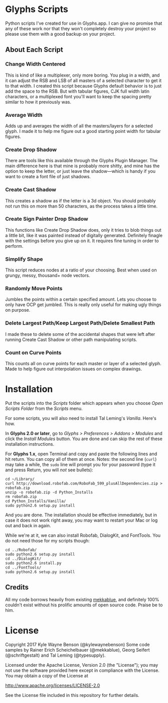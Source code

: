 # Glyphs Scripts
Python scripts I've created for use in Glyphs.app. I can give no promise that any of these work nor that they won't completely destroy your project so please use them with a good backup on your project.

## About Each Script
### Change Width Centered
This is kind of like a multiplexer, only more boring. You plug in a width, and it can adjust the RSB and LSB of all masters of a selected character to get it to that width. I created this script because Glyphs default behavior is to just add the space to the RSB. But with tabular figures, CJK full width latin characters, or a multiplexed font you'll want to keep the spacing pretty similar to how it previously was.
### Average Width
Adds up and averages the width of all the masters/layers for a selected glyph. I made it to help me figure out a good starting point width for tabular figures.
### Create Drop Shadow
There are tools like this available through the Glyphs Plugin Manager. The main difference here is that mine is probably more shitty, and mine has the option to keep the letter, or just leave the shadow—which is handy if you want to create a font file of just shadows.
### Create Cast Shadow
This creates a shadow as if the letter is a 3d object. You should probably not run this on more than 50 characters, as the process takes a little time.
### Create Sign Painter Drop Shadow
This functions like Create Drop Shadow does, only it tries to blob things out a little bit, like it was painted instead of digitally generated. Definitely finagle with the settings before you give up on it. It requires fine tuning in order to perform.
### Simplify Shape
This script reduces nodes at a ratio of your choosing. Best when used on grungy, messy, thousand+ node vectors.
### Randomly Move Points
Jumbles the points within a certain specified amount. Lets you choose to only have OCP get jumbled. This is really only useful for making ugly things on purpose.
### Delete Largest Path/Keep Largest Path/Delete Smallest Path
I made these to delete some of the accidental shapes that were left after running Create Cast Shadow or other path manipulating scripts.
### Count on Curve Points
This counts all on curve points for each master or layer of a selected glyph. Made to help figure out interpolation issues on complex drawings.

# Installation

Put the scripts into the *Scripts* folder which appears when you choose *Open Scripts Folder* from the *Scripts* menu.

For some scripts, you will also need to install Tal Leming's *Vanilla*. Here's how.

In **Glyphs 2.0 or later**, go to *Glyphs > Preferences > Addons > Modules* and click the *Install Modules* button. You are done and can skip the rest of these installation instructions.

For **Glyphs 1.x**, open Terminal and copy and paste the following lines and hit return. You can copy all of them at once. Notes: the second line (`curl`) may take a while, the `sudo` line will prompt you for your password (type it and press Return, you will *not* see bullets):

    cd ~/Library/
    curl http://download.robofab.com/RoboFab_599_plusAllDependencies.zip > robofab.zip
    unzip -o robofab.zip -d Python_Installs
    rm robofab.zip
    cd Python_Installs/Vanilla/
    sudo python2.6 setup.py install


And you are done. The installation should be effective immediately, but in case it does not work right away, you may want to restart your Mac or log out and back in again.

While we're at it, we can also install Robofab, DialogKit, and FontTools. You do not need those for my scripts though:

    cd ../Robofab/
    sudo python2.6 setup.py install
    cd ../DialogKit/
    sudo python2.6 install.py
    cd ../FontTools/
    sudo python2.6 setup.py install


## Credits
All my code borrows heavily from existing [mekkablue](https://github.com/mekkablue/), and definitely 100% couldn't exist without his prolific amounts of open source code. Praise be to him.

# License

Copyright 2017 Kyle Wayne Benson (@kylewaynebenson)
Some code samples by Rainer Erich Scheichelbauer (@mekkablue), Georg Seifert (@schriftgestalt) and Tal Leming (@typesupply).

Licensed under the Apache License, Version 2.0 (the "License");
you may not use the software provided here except in compliance with the License.
You may obtain a copy of the License at

http://www.apache.org/licenses/LICENSE-2.0

See the License file included in this repository for further details.
